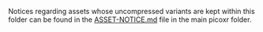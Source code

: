 Notices regarding assets whose uncompressed variants are kept within this folder can be found in the [ASSET-NOTICE.md](../../picoxr/ASSET-NOTICE.md) file in the main picoxr folder.
